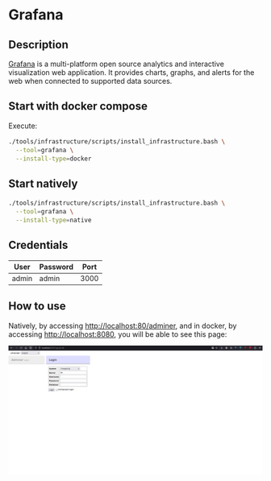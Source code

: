 # Grafana

## Description
[Grafana](https://grafana.com/) is a multi-platform open source analytics and interactive visualization web application. It provides charts, graphs, and alerts for the web when connected to supported data sources.

## Start with docker compose
Execute:

```bash
./tools/infrastructure/scripts/install_infrastructure.bash \
  --tool=grafana \
  --install-type=docker
```

## Start natively
```bash
./tools/infrastructure/scripts/install_infrastructure.bash \
  --tool=grafana \
  --install-type=native
```

## Credentials

| User  | Password | Port |
| ----- | -------- | ---- |
| admin | admin    | 3000 |

## How to use
Natively, by accessing [http://localhost:80/adminer](http://localhost:80/adminer), and in docker, by accessing [http://localhost:8080](http://localhost:8080), you will be able to see this page:

![Grafana](../../images/adminer.png)
